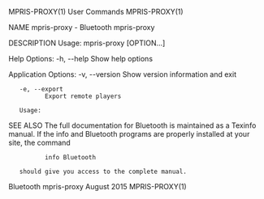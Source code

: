 MPRIS-PROXY(1)                                                     User Commands                                                    MPRIS-PROXY(1)

NAME
       mpris-proxy - Bluetooth mpris-proxy

DESCRIPTION
   Usage:
              mpris-proxy [OPTION...]

   Help Options:
       -h, --help
              Show help options

   Application Options:
       -v, --version
              Show version information and exit

       -e, --export
              Export remote players

       Usage:

SEE ALSO
       The  full documentation for Bluetooth is maintained as a Texinfo manual.  If the info and Bluetooth programs are properly installed at your
       site, the command

              info Bluetooth

       should give you access to the complete manual.

Bluetooth mpris-proxy                                               August 2015                                                     MPRIS-PROXY(1)
